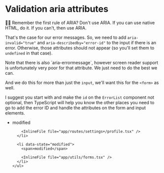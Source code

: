 # Validation aria attributes

👨‍💼 Remember the first rule of ARIA? Don't use ARIA. If you can use native HTML,
do it. If you can't, then use ARIA.

That's the case for our error messages. So, we need to add `aria-invalid="true"`
and `aria-describedby="error-id"` to the input if there is an error. Otherwise,
those attributes should not appear (so you'll set them to `undefined` in that
case).

<callout-info class="aside">
  Note that there is also `aria-errormessage`, however screen reader support is
  unfortunately very poor for that attribute. We just need to do the best we can.
</callout-info>

And we do this for more than just the `input`, we'll want this for the `<form>`
as well.

I suggest you start with <InlineFile file="app/utils/forms.tsx" line="16" /> and
make the `id` on the `ErrorList` component not optional, then TypeScript will
help you know the other places you need to go to add the error ID and handle the
attributes on the form and input elements.

<TouchedFiles>
  <div id="files">
    <ul>
      <li data-state="modified">
        <span>modified</span>

        <InlineFile file="app/routes/settings+/profile.tsx" />
      </li>

      <li data-state="modified">
        <span>modified</span>

        <InlineFile file="app/utils/forms.tsx" />
      </li>
    </ul>

  </div>
</TouchedFiles>
